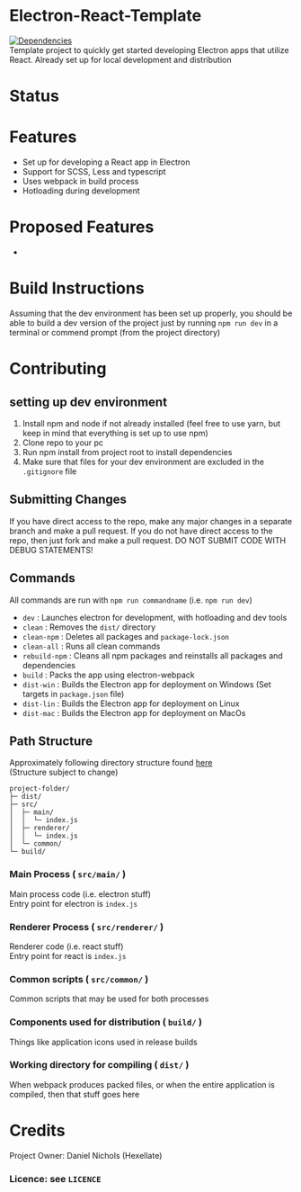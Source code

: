 # Electron-React-Template
[![Dependencies](https://david-dm.org/Hexellate/Electron-React-Template.svg?branch=master)](https://david-dm.org/Hexellate/Electron-React-Template?type=dev&branch=master)
\
Template project to quickly get started developing Electron apps that utilize React. Already set up for local development and distribution

# Status

# Features

- Set up for developing a React app in Electron
- Support for SCSS, Less and typescript
- Uses webpack in build process
- Hotloading during development

# Proposed Features

-

# Build Instructions
Assuming that the dev environment has been set up properly, you should be able to build a dev version of the project just by running ```npm run dev``` in a terminal or commend prompt (from the project directory)

# Contributing

## setting up dev environment

1. Install npm and node if not already installed (feel free to use yarn, but keep in mind that everything is set up to use npm)
2. Clone repo to your pc
3. Run npm install from project root to install dependencies
4. Make sure that files for your dev environment are excluded in the ```.gitignore``` file

## Submitting Changes

If you have direct access to the repo, make any major changes in a separate branch and make a pull request. If you do not have direct access to the repo, then just fork and make a pull request. DO NOT SUBMIT CODE WITH DEBUG STATEMENTS!

## Commands

All commands are run with `npm run commandname` (i.e. `npm run dev`)

- `dev` : Launches electron for development, with hotloading and dev tools
- `clean` : Removes the `dist/` directory
- `clean-npm` : Deletes all packages and `package-lock.json`
- `clean-all` : Runs all clean commands
- `rebuild-npm` : Cleans all npm packages and reinstalls all packages and dependencies
- `build` : Packs the app using electron-webpack
- `dist-win` : Builds the Electron app for deployment on Windows (Set targets in `package.json` file)
- `dist-lin` : Builds the Electron app for deployment on Linux
- `dist-mac` : Builds the Electron app for deployment on MacOs

## Path Structure

Approximately following directory structure found [here](https://webpack.electron.build/project-structure) \
(Structure subject to change)

```
project-folder/
├─ dist/
├─ src/
│  ├─ main/
│  │  └─ index.js
│  ├─ renderer/
│  │  └─ index.js
│  └─ common/
└─ build/
```

### Main Process ( `src/main/` )

Main process code (i.e. electron stuff)\
Entry point for electron is `index.js`

### Renderer Process ( `src/renderer/` )

Renderer code (i.e. react stuff)\
Entry point for react is `index.js`

### Common scripts ( `src/common/` )

Common scripts that may be used for both processes

### Components used for distribution ( `build/` )

Things like application icons used in release builds

### Working directory for compiling ( `dist/` )

When webpack produces packed files, or when the entire application is compiled, then that stuff goes here

# Credits

Project Owner: Daniel Nichols (Hexellate)

### Licence: see `LICENCE`
